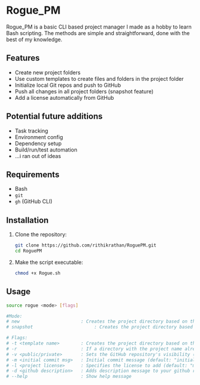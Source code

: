 # Rogue_PM

Rogue_PM is a basic CLI based project manager I made as a hobby to learn Bash scripting. The methods are simple and straightforward, done with the best of my knowledge.

## Features

- Create new project folders
- Use custom templates to create files and folders in the project folder
- Initialize local Git repos and push to GitHub
- Push all changes in all project folders (snapshot feature)
- Add a license automatically from GitHub

## Potential future additions

- Task tracking
- Environment config
- Dependency setup
- Build/run/test automation
- ...i ran out of ideas

## Requirements

- Bash
- `git`
- `gh` (GitHub CLI)

## Installation

1. Clone the repository:
    ```bash
    git clone https://github.com/rithikrathan/RoguePM.git
    cd RoguePM
2. Make the script executable:
    ```bash
    chmod +x Rogue.sh

## Usage

```bash
source rogue <mode> [flags]

#Mode:
# new                       : Creates the project directory based on the given template
# snapshot                       : Creates the project directory based on the given template

# Flags:
# -t <template name>        : Creates the project directory based on the given template
# -r                        : If a directory with the project name already exists, it will be replaced (existing files will be deleted)
# -v <public/private>       : Sets the GitHub repository's visibility (default: private)
# -m <initial commit msg>   : Initial commit message (default: "initial commit")
# -l <project license>      : Specifies the license to add (default: "mit")t")
# -d <github description>   : Adds description message to your github repository
# --help                    : Show help message
